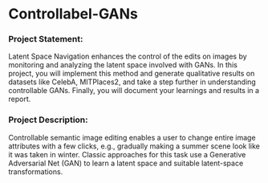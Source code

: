 # Controllabel-GANs

### Project Statement:

Latent Space Navigation enhances the control of the edits on images by monitoring and analyzing the latent space involved with GANs. In this project, you will implement this method and generate qualitative results on datasets like CelebA, MITPlaces2, and take a step further in understanding controllable GANs. Finally, you will document your learnings and results in a report.

### Project Description:

Controllable semantic image editing enables a user to change entire image attributes with a few clicks, e.g., gradually making a summer scene look like it was taken in winter. Classic approaches for this task use a Generative Adversarial Net (GAN) to learn a latent space and suitable latent-space transformations.
